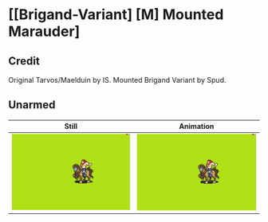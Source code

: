# [\[Brigand-Variant\] \[M\] Mounted Marauder]

## Credit

Original Tarvos/Maelduin by IS.
Mounted Brigand Variant by Spud.
	
## Unarmed

| Still | Animation |
| :---: | :-------: |
| ![Unarmed still](./Unarmed_000.png) | ![Unarmed animation](./Unarmed.gif) |
